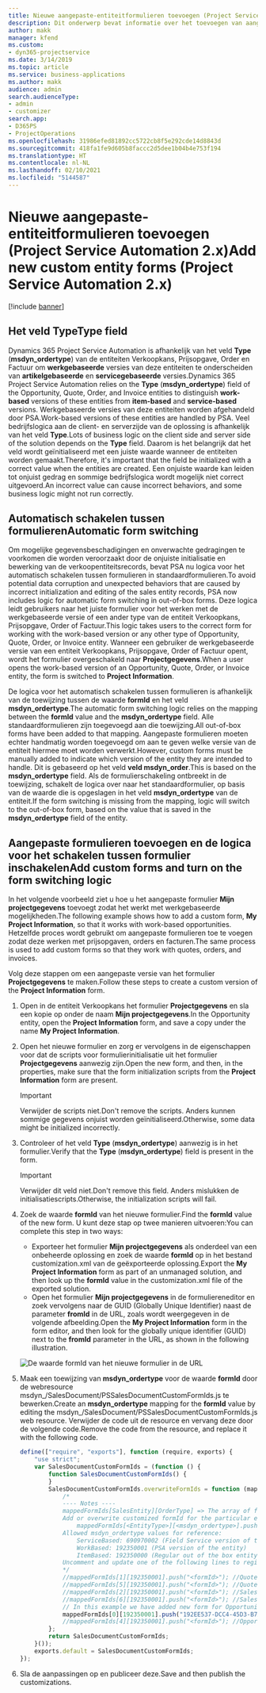 ```yaml
---
title: Nieuwe aangepaste-entiteitformulieren toevoegen (Project Service Automation 2.x)
description: Dit onderwerp bevat informatie over het toevoegen van aangepaste-entiteitformulieren voor verkoopkansen, prijsopgaven, orders of facturen in Dynamics 365 Project Service Automation 2.x.
author: makk
manager: kfend
ms.custom:
- dyn365-projectservice
ms.date: 3/14/2019
ms.topic: article
ms.service: business-applications
ms.author: makk
audience: admin
search.audienceType:
- admin
- customizer
search.app:
- D365PS
- ProjectOperations
ms.openlocfilehash: 31986efed81892cc5722cb8f5e292cde14d8843d
ms.sourcegitcommit: 418fa1fe9d605b8faccc2d5dee1b04b4e753f194
ms.translationtype: HT
ms.contentlocale: nl-NL
ms.lasthandoff: 02/10/2021
ms.locfileid: "5144587"
---
```

# <a name="add-new-custom-entity-forms-project-service-automation-2x"></a><span data-ttu-id="dd8b8-103">Nieuwe aangepaste-entiteitformulieren toevoegen (Project Service Automation 2.x)</span><span class="sxs-lookup"><span data-stu-id="dd8b8-103">Add new custom entity forms (Project Service Automation 2.x)</span></span>

[!include [banner](../../includes/psa-now-project-operations.md)]

## <a name="type-field"></a><span data-ttu-id="dd8b8-104">Het veld Type</span><span class="sxs-lookup"><span data-stu-id="dd8b8-104">Type field</span></span> 

<span data-ttu-id="dd8b8-105">Dynamics 365 Project Service Automation is afhankelijk van het veld **Type** (**msdyn\_ordertype**) van de entiteiten Verkoopkans, Prijsopgave, Order en Factuur om **werkgebaseerde** versies van deze entiteiten te onderscheiden van **artikelgebaseerde** en **servicegebaseerde** versies.</span><span class="sxs-lookup"><span data-stu-id="dd8b8-105">Dynamics 365 Project Service Automation relies on the **Type** (**msdyn\_ordertype**) field of the Opportunity, Quote, Order, and Invoice entities to distinguish **work-based** versions of these entities from **item-based** and **service-based** versions.</span></span> <span data-ttu-id="dd8b8-106">Werkgebaseerde versies van deze entiteiten worden afgehandeld door PSA.</span><span class="sxs-lookup"><span data-stu-id="dd8b8-106">Work-based versions of these entities are handled by PSA.</span></span> <span data-ttu-id="dd8b8-107">Veel bedrijfslogica aan de client- en serverzijde van de oplossing is afhankelijk van het veld **Type**.</span><span class="sxs-lookup"><span data-stu-id="dd8b8-107">Lots of business logic on the client side and server side of the solution depends on the **Type** field.</span></span> <span data-ttu-id="dd8b8-108">Daarom is het belangrijk dat het veld wordt geïnitialiseerd met een juiste waarde wanneer de entiteiten worden gemaakt.</span><span class="sxs-lookup"><span data-stu-id="dd8b8-108">Therefore, it's important that the field be initialized with a correct value when the entities are created.</span></span> <span data-ttu-id="dd8b8-109">Een onjuiste waarde kan leiden tot onjuist gedrag en sommige bedrijfslogica wordt mogelijk niet correct uitgevoerd.</span><span class="sxs-lookup"><span data-stu-id="dd8b8-109">An incorrect value can cause incorrect behaviors, and some business logic might not run correctly.</span></span>

## <a name="automatic-form-switching"></a><span data-ttu-id="dd8b8-110">Automatisch schakelen tussen formulieren</span><span class="sxs-lookup"><span data-stu-id="dd8b8-110">Automatic form switching</span></span>

<span data-ttu-id="dd8b8-111">Om mogelijke gegevensbeschadigingen en onverwachte gedragingen te voorkomen die worden veroorzaakt door de onjuiste initialisatie en bewerking van de verkoopentiteitsrecords, bevat PSA nu logica voor het automatisch schakelen tussen formulieren in standaardformulieren.</span><span class="sxs-lookup"><span data-stu-id="dd8b8-111">To avoid potential data corruption and unexpected behaviors that are caused by incorrect initialization and editing of the sales entity records, PSA now includes logic for automatic form switching in out-of-box forms.</span></span> <span data-ttu-id="dd8b8-112">Deze logica leidt gebruikers naar het juiste formulier voor het werken met de werkgebaseerde versie of een ander type van de entiteit Verkoopkans, Prijsopgave, Order of Factuur.</span><span class="sxs-lookup"><span data-stu-id="dd8b8-112">This logic takes users to the correct form for working with the work-based version or any other type of Opportunity, Quote, Order, or Invoice entity.</span></span> <span data-ttu-id="dd8b8-113">Wanneer een gebruiker de werkgebaseerde versie van een entiteit Verkoopkans, Prijsopgave, Order of Factuur opent, wordt het formulier overgeschakeld naar **Projectgegevens**.</span><span class="sxs-lookup"><span data-stu-id="dd8b8-113">When a user opens the work-based version of an Opportunity, Quote, Order, or Invoice entity, the form is switched to **Project Information**.</span></span>

<span data-ttu-id="dd8b8-114">De logica voor het automatisch schakelen tussen formulieren is afhankelijk van de toewijzing tussen de waarde **formId** en het veld **msdyn\_ordertype**.</span><span class="sxs-lookup"><span data-stu-id="dd8b8-114">The automatic form switching logic relies on the mapping between the **formId** value and the **msdyn\_ordertype** field.</span></span> <span data-ttu-id="dd8b8-115">Alle standaardformulieren zijn toegevoegd aan die toewijzing.</span><span class="sxs-lookup"><span data-stu-id="dd8b8-115">All out-of-box forms have been added to that mapping.</span></span> <span data-ttu-id="dd8b8-116">Aangepaste formulieren moeten echter handmatig worden toegevoegd om aan te geven welke versie van de entiteit hiermee moet worden verwerkt.</span><span class="sxs-lookup"><span data-stu-id="dd8b8-116">However, custom forms must be manually added to indicate which version of the entity they are intended to handle.</span></span> <span data-ttu-id="dd8b8-117">Dit is gebaseerd op het veld **veld msdyn\_order**.</span><span class="sxs-lookup"><span data-stu-id="dd8b8-117">This is based on the **msdyn\_ordertype** field.</span></span> <span data-ttu-id="dd8b8-118">Als de formulierschakeling ontbreekt in de toewijzing, schakelt de logica over naar het standaardformulier, op basis van de waarde die is opgeslagen in het veld **msdyn\_ordertype** van de entiteit.</span><span class="sxs-lookup"><span data-stu-id="dd8b8-118">If the form switching is missing from the mapping, logic will switch to the out-of-box form, based on the value that is saved in the **msdyn\_ordertype** field of the entity.</span></span>

## <a name="add-custom-forms-and-turn-on-the-form-switching-logic"></a><span data-ttu-id="dd8b8-119">Aangepaste formulieren toevoegen en de logica voor het schakelen tussen formulier inschakelen</span><span class="sxs-lookup"><span data-stu-id="dd8b8-119">Add custom forms and turn on the form switching logic</span></span>

<span data-ttu-id="dd8b8-120">In het volgende voorbeeld ziet u hoe u het aangepaste formulier **Mijn projectgegevens** toevoegt zodat het werkt met werkgebaseerde mogelijkheden.</span><span class="sxs-lookup"><span data-stu-id="dd8b8-120">The following example shows how to add a custom form, **My Project Information**, so that it works with work-based opportunities.</span></span> <span data-ttu-id="dd8b8-121">Hetzelfde proces wordt gebruikt om aangepaste formulieren toe te voegen zodat deze werken met prijsopgaven, orders en facturen.</span><span class="sxs-lookup"><span data-stu-id="dd8b8-121">The same process is used to add custom forms so that they work with quotes, orders, and invoices.</span></span>

<span data-ttu-id="dd8b8-122">Volg deze stappen om een aangepaste versie van het formulier **Projectgegevens** te maken.</span><span class="sxs-lookup"><span data-stu-id="dd8b8-122">Follow these steps to create a custom version of the **Project Information** form.</span></span>

1. <span data-ttu-id="dd8b8-123">Open in de entiteit Verkoopkans het formulier **Projectgegevens** en sla een kopie op onder de naam **Mijn projectgegevens**.</span><span class="sxs-lookup"><span data-stu-id="dd8b8-123">In the Opportunity entity, open the **Project Information** form, and save a copy under the name **My Project Information**.</span></span>
2. <span data-ttu-id="dd8b8-124">Open het nieuwe formulier en zorg er vervolgens in de eigenschappen voor dat de scripts voor formulierinitialisatie uit het formulier **Projectgegevens** aanwezig zijn.</span><span class="sxs-lookup"><span data-stu-id="dd8b8-124">Open the new form, and then, in the properties, make sure that the form initialization scripts from the **Project Information** form are present.</span></span> 

    > [!IMPORTANT]
    > <span data-ttu-id="dd8b8-125">Verwijder de scripts niet.</span><span class="sxs-lookup"><span data-stu-id="dd8b8-125">Don't remove the scripts.</span></span> <span data-ttu-id="dd8b8-126">Anders kunnen sommige gegevens onjuist worden geïnitialiseerd.</span><span class="sxs-lookup"><span data-stu-id="dd8b8-126">Otherwise, some data might be initialized incorrectly.</span></span>

3. <span data-ttu-id="dd8b8-127">Controleer of het veld **Type** (**msdyn\_ordertype**) aanwezig is in het formulier.</span><span class="sxs-lookup"><span data-stu-id="dd8b8-127">Verify that the **Type** (**msdyn\_ordertype**) field is present in the form.</span></span> 

    > [!IMPORTANT]
    > <span data-ttu-id="dd8b8-128">Verwijder dit veld niet.</span><span class="sxs-lookup"><span data-stu-id="dd8b8-128">Don't remove this field.</span></span> <span data-ttu-id="dd8b8-129">Anders mislukken de initialisatiescripts.</span><span class="sxs-lookup"><span data-stu-id="dd8b8-129">Otherwise, the initialization scripts will fail.</span></span>

4. <span data-ttu-id="dd8b8-130">Zoek de waarde **formId** van het nieuwe formulier.</span><span class="sxs-lookup"><span data-stu-id="dd8b8-130">Find the **formId** value of the new form.</span></span> <span data-ttu-id="dd8b8-131">U kunt deze stap op twee manieren uitvoeren:</span><span class="sxs-lookup"><span data-stu-id="dd8b8-131">You can complete this step in two ways:</span></span>

    - <span data-ttu-id="dd8b8-132">Exporteer het formulier **Mijn projectgegevens** als onderdeel van een onbeheerde oplossing en zoek de waarde **formId** op in het bestand customization.xml van de geëxporteerde oplossing.</span><span class="sxs-lookup"><span data-stu-id="dd8b8-132">Export the **My Project Information** form as part of an unmanaged solution, and then look up the **formId** value in the customization.xml file of the exported solution.</span></span>
    - <span data-ttu-id="dd8b8-133">Open het formulier **Mijn projectgegevens** in de formuliereneditor en zoek vervolgens naar de GUID (Globally Unique Identifier) naast de parameter **fromId** in de URL, zoals wordt weergegeven in de volgende afbeelding.</span><span class="sxs-lookup"><span data-stu-id="dd8b8-133">Open the **My Project Information** form in the form editor, and then look for the globally unique identifier (GUID) next to the **fromId** parameter in the URL, as shown in the following illustration.</span></span>

    ![De waarde formId van het nieuwe formulier in de URL](media/how-to-add-custom-forms-in-v2.0.png)

5. <span data-ttu-id="dd8b8-135">Maak een toewijzing van **msdyn\_ordertype** voor de waarde **formId** door de webresource msdyn\_/SalesDocument/PSSalesDocumentCustomFormIds.js te bewerken.</span><span class="sxs-lookup"><span data-stu-id="dd8b8-135">Create an **msdyn\_ordertype** mapping for the **formId** value by editing the msdyn\_/SalesDocument/PSSalesDocumentCustomFormIds.js web resource.</span></span> <span data-ttu-id="dd8b8-136">Verwijder de code uit de resource en vervang deze door de volgende code.</span><span class="sxs-lookup"><span data-stu-id="dd8b8-136">Remove the code from the resource, and replace it with the following code.</span></span>

    ```javascript
    define(["require", "exports"], function (require, exports) {
        "use strict";
        var SalesDocumentCustomFormIds = (function () {
            function SalesDocumentCustomFormIds() {
            }
            SalesDocumentCustomFormIds.overwriteFormIds = function (mappedFormIds) {
                /*
                ---- Notes ----
                mappedFormIds[SalesEntity][OrderType] => The array of forms IDs that support particular entity and order type
                Add or overwrite customized formId for the particular entity and order type by calling:
                    mappedFormIds[<EntityType>][<msdyn_ordertype>].push("<formId>");
                Allowed msdyn_ordertype values for reference:
                    ServiceBased: 690970002 (Field Service version of the entity)
                    WorkBased: 192350001 (PSA version of the entity)
                    ItemBased: 192350000 (Regular out of the box entity)
                Uncomment and update one of the following lines to register custom PSA form for required entity:
                */      
                //mappedFormIds[1][192350001].push("<formId>"); //Quote
                //mappedFormIds[5][192350001].push("<formId>"); //Quote Line
                //mappedFormIds[2][192350001].push("<formId>"); //Sales Order
                //mappedFormIds[6][192350001].push("<formId>"); //Sales Order Line
                // In this example we have added new form for Opportunity
                mappedFormIds[0][192350001].push("192EE537-DCC4-45D3-B7AF-EA694B9113D2"); //Opportunity
                //mappedFormIds[4][192350001].push("<formId>"); //Opportunity Line
            };
            return SalesDocumentCustomFormIds;
        }());
        exports.default = SalesDocumentCustomFormIds;
    });
    ```

6. <span data-ttu-id="dd8b8-137">Sla de aanpassingen op en publiceer deze.</span><span class="sxs-lookup"><span data-stu-id="dd8b8-137">Save and then publish the customizations.</span></span>
